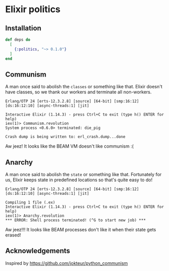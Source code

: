 # Elixir politics

## Installation
```elixir
def deps do
  [
    {:politics, "~> 0.1.0"}
  ]
end
```

## Communism
A man once said to abolish the `classes` or something like that. Elixir doesn't have classes, so we thank our workers and terminate all non-workers.
```
Erlang/OTP 24 [erts-12.3.2.8] [source] [64-bit] [smp:16:12] [ds:16:12:10] [async-threads:1] [jit]

Interactive Elixir (1.14.3) - press Ctrl+C to exit (type h() ENTER for help)
iex(1)> Communism.revolution
System process <0.6.0> terminated: die_pig

Crash dump is being written to: erl_crash.dump...done
```
Aw jeez! It looks like the BEAM VM doesn't like communism :(

## Anarchy
A man once said to abolish the `state` or something like that. Fortunately for us, Elixir keeps state in predefined locations so that's quite easy to do!
```
Erlang/OTP 24 [erts-12.3.2.8] [source] [64-bit] [smp:16:12] [ds:16:12:10] [async-threads:1] [jit]

Compiling 1 file (.ex)
Interactive Elixir (1.14.3) - press Ctrl+C to exit (type h() ENTER for help)
iex(1)> Anarchy.revolution
*** ERROR: Shell process terminated! (^G to start new job) ***
```
Aw jeez!!! It looks like BEAM processes don't like it when their state gets erased!

## Acknowledgements
Inspired by <https://github.com/jokteur/python_communism>
